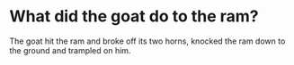 # What did the goat do to the ram?

The goat hit the ram and broke off its two horns, knocked the ram down to the ground and trampled on him.
